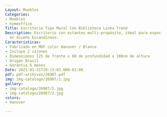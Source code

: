 ```yaml
---
Layout: Muebles
Categories:
- Muebles
- homeoffice
Title: Escritorio Tipo Mural Con Biblioteca Linea Trend
Description: Escritorio con estantes multi-propósito, ideal para espacios reducidos,inspirado
  en diseño Escandinavo.
Caracteristicas:
- Fabricado en MDF color Hanover / Blanco
- Incluye 2 cajones
- Dimensiones 125 de frente x 60 de profundidad x 180cm de altura
- Origen Brasil
- Garantia 6 meses
Date: 2021-01-31T19:13:03.000-02:00
pdf: pdf-archivos/26907.pdf
img: img-catalogo/26907/1.jpg
gallery:
- img-catalogo/26907/1.jpg
- img-catalogo/26907/2.jpg
colors:
- Hanover

---
```

